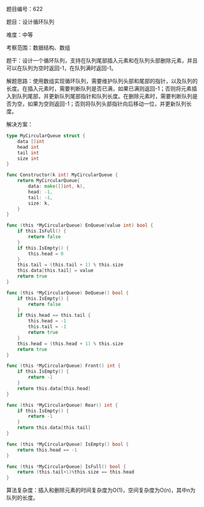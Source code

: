题目编号：622

题目：设计循环队列

难度：中等

考察范围：数据结构、数组

题干：设计一个循环队列，支持在队列尾部插入元素和在队列头部删除元素，并且可以在队列为空时返回-1，在队列满时返回-1。

解题思路：使用数组实现循环队列，需要维护队列头部和尾部的指针，以及队列的长度。在插入元素时，需要判断队列是否已满，如果已满则返回-1；否则将元素插入到队列尾部，并更新队列尾部指针和队列长度。在删除元素时，需要判断队列是否为空，如果为空则返回-1；否则将队列头部指针向后移动一位，并更新队列长度。

解决方案：

```go
type MyCircularQueue struct {
    data []int
    head int
    tail int
    size int
}

func Constructor(k int) MyCircularQueue {
    return MyCircularQueue{
        data: make([]int, k),
        head: -1,
        tail: -1,
        size: k,
    }
}

func (this *MyCircularQueue) EnQueue(value int) bool {
    if this.IsFull() {
        return false
    }
    if this.IsEmpty() {
        this.head = 0
    }
    this.tail = (this.tail + 1) % this.size
    this.data[this.tail] = value
    return true
}

func (this *MyCircularQueue) DeQueue() bool {
    if this.IsEmpty() {
        return false
    }
    if this.head == this.tail {
        this.head = -1
        this.tail = -1
        return true
    }
    this.head = (this.head + 1) % this.size
    return true
}

func (this *MyCircularQueue) Front() int {
    if this.IsEmpty() {
        return -1
    }
    return this.data[this.head]
}

func (this *MyCircularQueue) Rear() int {
    if this.IsEmpty() {
        return -1
    }
    return this.data[this.tail]
}

func (this *MyCircularQueue) IsEmpty() bool {
    return this.head == -1
}

func (this *MyCircularQueue) IsFull() bool {
    return (this.tail+1)%this.size == this.head
}
```

算法复杂度：插入和删除元素的时间复杂度为O(1)，空间复杂度为O(n)，其中n为队列的长度。